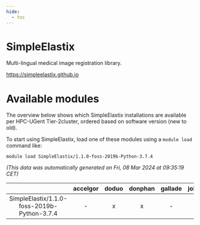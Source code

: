 ```yaml
---
hide:
  - toc
---
```


SimpleElastix
=============


Multi-lingual medical image registration library.

https://simpleelastix.github.io
# Available modules


The overview below shows which SimpleElastix installations are available per HPC-UGent Tier-2cluster, ordered based on software version (new to old).

To start using SimpleElastix, load one of these modules using a `module load` command like:

```shell
module load SimpleElastix/1.1.0-foss-2019b-Python-3.7.4
```

*(This data was automatically generated on Fri, 08 Mar 2024 at 09:35:19 CET)*  

| |accelgor|doduo|donphan|gallade|joltik|skitty|
| :---: | :---: | :---: | :---: | :---: | :---: | :---: |
|SimpleElastix/1.1.0-foss-2019b-Python-3.7.4|-|x|x|-|x|x|
